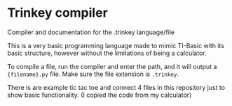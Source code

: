 # Trinkey compiler
Compiler and documentation for the .trinkey language/file

This is a very basic programming language made to mimic TI-Basic with its basic structure, however without the limitations of being a calculator.

To compile a file, run the compiler and enter the path, and it will output a `{filename}.py` file. Make sure the file extension is `.trinkey`.

There is are example tic tac toe and connect 4 files in this repository just to show basic functionality. (I copied the code from my calculator)
